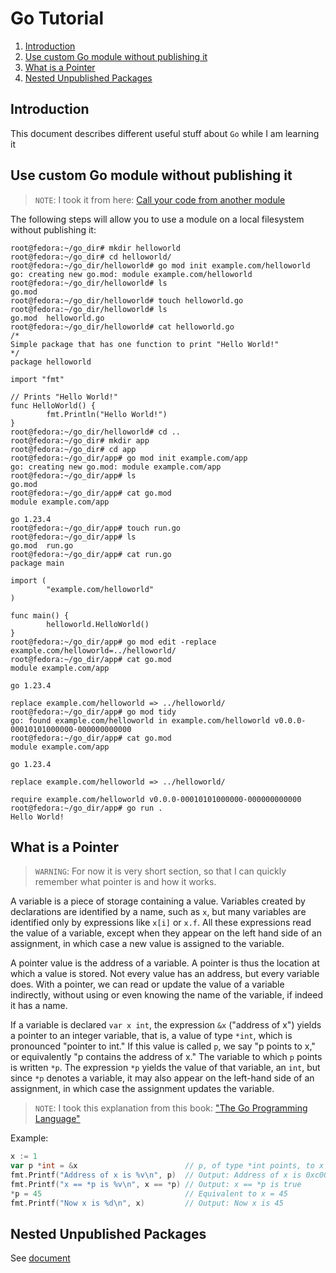 # Go Tutorial

1. [Introduction](#introduction)
2. [Use custom Go module without publishing it](#use-custom-go-module-without-publishing-it)
3. [What is a Pointer](#what-is-a-pointer)
4. [Nested Unpublished Packages](#nested-unpublished-packages)

## Introduction

This document describes different useful stuff about `Go` while I am learning it

## Use custom Go module without publishing it

> `NOTE`: I took it from here: [Call your code from another module](https://go.dev/doc/tutorial/call-module-code)

The following steps will allow you to use a module on a local filesystem without publishing it:

```commandline
root@fedora:~/go_dir# mkdir helloworld
root@fedora:~/go_dir# cd helloworld/
root@fedora:~/go_dir/helloworld# go mod init example.com/helloworld
go: creating new go.mod: module example.com/helloworld
root@fedora:~/go_dir/helloworld# ls
go.mod
root@fedora:~/go_dir/helloworld# touch helloworld.go
root@fedora:~/go_dir/helloworld# ls
go.mod  helloworld.go
root@fedora:~/go_dir/helloworld# cat helloworld.go 
/*
Simple package that has one function to print "Hello World!"
*/
package helloworld

import "fmt"

// Prints "Hello World!"
func HelloWorld() {
        fmt.Println("Hello World!")
}
root@fedora:~/go_dir/helloworld# cd ..
root@fedora:~/go_dir# mkdir app
root@fedora:~/go_dir# cd app
root@fedora:~/go_dir/app# go mod init example.com/app
go: creating new go.mod: module example.com/app
root@fedora:~/go_dir/app# ls
go.mod
root@fedora:~/go_dir/app# cat go.mod
module example.com/app

go 1.23.4
root@fedora:~/go_dir/app# touch run.go
root@fedora:~/go_dir/app# ls
go.mod  run.go
root@fedora:~/go_dir/app# cat run.go 
package main

import (
        "example.com/helloworld"
)

func main() {
        helloworld.HelloWorld()
}
root@fedora:~/go_dir/app# go mod edit -replace example.com/helloworld=../helloworld/
root@fedora:~/go_dir/app# cat go.mod 
module example.com/app

go 1.23.4

replace example.com/helloworld => ../helloworld/
root@fedora:~/go_dir/app# go mod tidy
go: found example.com/helloworld in example.com/helloworld v0.0.0-00010101000000-000000000000
root@fedora:~/go_dir/app# cat go.mod
module example.com/app

go 1.23.4

replace example.com/helloworld => ../helloworld/

require example.com/helloworld v0.0.0-00010101000000-000000000000
root@fedora:~/go_dir/app# go run .
Hello World!
```

## What is a Pointer

> `WARNING`: For now it is very short section, so that I can quickly remember what pointer is and how it works.

A variable is a piece of storage containing a value. Variables created by declarations are identified by a name, such as `x`, but many variables are identified only by expressions like `x[i]` or `x.f`. All these expressions read the value of a variable, except when they appear on the left hand side of an assignment, in which case a new value is assigned to the variable.

A pointer value is the address of a variable. A pointer is thus the location at which a value is
stored. Not every value has an address, but every variable does. With a pointer, we can read or update the value of a variable indirectly, without using or even knowing the name of the variable, if indeed it has a name.

If a variable is declared `var x int`, the expression `&x` ("address of x") yields a pointer to an integer variable, that is, a value of type `*int`, which is pronounced "pointer to int." If this value is called `p`, we say "p points to x," or equivalently "p contains the address of x." The variable to which `p` points is written `*p`. The expression `*p` yields the value of that variable, an `int`, but since `*p` denotes a variable, it may also appear on the left-hand side of an assignment, in which case the assignment updates the variable.

> `NOTE`: I took this explanation from this book: ["The Go Programming Language"](https://github.com/neo-liang-sap/book/blob/master/Go/The.Go.Programming.Language.pdf)

Example:

```go
x := 1
var p *int = &x                        // p, of type *int points, to x
fmt.Printf("Address of x is %v\n", p)  // Output: Address of x is 0xc000012110
fmt.Printf("x == *p is %v\n", x == *p) // Output: x == *p is true
*p = 45                                // Equivalent to x = 45
fmt.Printf("Now x is %d\n", x)         // Output: Now x is 45
```

## Nested Unpublished Packages

See [document](./nested-unpublished-packages/Nested-unpublished-packages.md)
